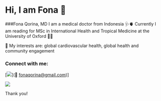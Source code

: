 # Hi, I am Fona :wave: 
###Fona Qorina, MD
I am a medical doctor from Indonesia 🩺🫀
Currently I am reading for MSc in International Health and Tropical Medicine at the University of Oxford 👩‍🎓

🧠 My interests are: global cardiovascular health, global health and community engagement 

### Connect with me:
[![](https://img.shields.io/badge/Gmail-D14836?style=for-the-badge&logo=gmail&logoColor=white)](📧 fonaqorina@gmail.com)]

[![](https://img.shields.io/badge/LinkedIn-0077B5?style=for-the-badge&logo=linkedin&logoColor=white)](https://linkedin.com/in/fonaqorina)

Thank you!
